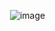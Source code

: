 ​
![image](https://user-images.githubusercontent.com/81975567/176926271-7fc3dbea-d330-44fd-a535-fdc617ec422b.png)
